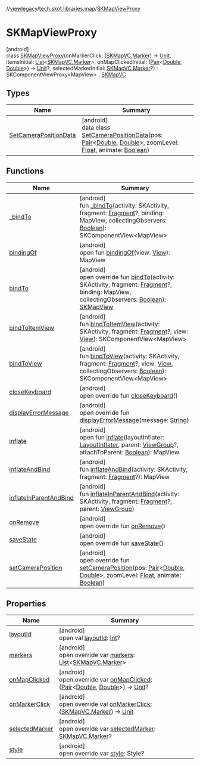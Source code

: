 //[viewlegacy](../../../index.md)/[tech.skot.libraries.map](../index.md)/[SKMapViewProxy](index.md)

# SKMapViewProxy

[android]\
class [SKMapViewProxy](index.md)(onMarkerClick: ([SKMapVC.Marker](../../../../viewcontract/viewcontract/tech.skot.libraries.map/-s-k-map-v-c/-marker/index.md)) -&gt; [Unit](https://kotlinlang.org/api/latest/jvm/stdlib/kotlin/-unit/index.html), itemsInitial: [List](https://kotlinlang.org/api/latest/jvm/stdlib/kotlin.collections/-list/index.html)&lt;[SKMapVC.Marker](../../../../viewcontract/viewcontract/tech.skot.libraries.map/-s-k-map-v-c/-marker/index.md)&gt;, onMapClickedInitial: ([Pair](https://kotlinlang.org/api/latest/jvm/stdlib/kotlin/-pair/index.html)&lt;[Double](https://kotlinlang.org/api/latest/jvm/stdlib/kotlin/-double/index.html), [Double](https://kotlinlang.org/api/latest/jvm/stdlib/kotlin/-double/index.html)&gt;) -&gt; [Unit](https://kotlinlang.org/api/latest/jvm/stdlib/kotlin/-unit/index.html)?, selectedMarkerInitial: [SKMapVC.Marker](../../../../viewcontract/viewcontract/tech.skot.libraries.map/-s-k-map-v-c/-marker/index.md)?) : SKComponentViewProxy&lt;MapView&gt; , [SKMapVC](../../../../viewcontract/viewcontract/tech.skot.libraries.map/-s-k-map-v-c/index.md)

## Types

| Name | Summary |
|---|---|
| [SetCameraPositionData](-set-camera-position-data/index.md) | [android]<br>data class [SetCameraPositionData](-set-camera-position-data/index.md)(pos: [Pair](https://kotlinlang.org/api/latest/jvm/stdlib/kotlin/-pair/index.html)&lt;[Double](https://kotlinlang.org/api/latest/jvm/stdlib/kotlin/-double/index.html), [Double](https://kotlinlang.org/api/latest/jvm/stdlib/kotlin/-double/index.html)&gt;, zoomLevel: [Float](https://kotlinlang.org/api/latest/jvm/stdlib/kotlin/-float/index.html), animate: [Boolean](https://kotlinlang.org/api/latest/jvm/stdlib/kotlin/-boolean/index.html)) |

## Functions

| Name | Summary |
|---|---|
| [_bindTo](index.md#-2023930412%2FFunctions%2F-2118544462) | [android]<br>fun [_bindTo](index.md#-2023930412%2FFunctions%2F-2118544462)(activity: SKActivity, fragment: [Fragment](https://developer.android.com/reference/kotlin/androidx/fragment/app/Fragment.html)?, binding: MapView, collectingObservers: [Boolean](https://kotlinlang.org/api/latest/jvm/stdlib/kotlin/-boolean/index.html)): SKComponentView&lt;MapView&gt; |
| [bindingOf](index.md#-218721014%2FFunctions%2F-2118544462) | [android]<br>open fun [bindingOf](index.md#-218721014%2FFunctions%2F-2118544462)(view: [View](https://developer.android.com/reference/kotlin/android/view/View.html)): MapView |
| [bindTo](bind-to.md) | [android]<br>open override fun [bindTo](bind-to.md)(activity: SKActivity, fragment: [Fragment](https://developer.android.com/reference/kotlin/androidx/fragment/app/Fragment.html)?, binding: MapView, collectingObservers: [Boolean](https://kotlinlang.org/api/latest/jvm/stdlib/kotlin/-boolean/index.html)): [SKMapView](../-s-k-map-view/index.md) |
| [bindToItemView](index.md#1853397514%2FFunctions%2F-2118544462) | [android]<br>fun [bindToItemView](index.md#1853397514%2FFunctions%2F-2118544462)(activity: SKActivity, fragment: [Fragment](https://developer.android.com/reference/kotlin/androidx/fragment/app/Fragment.html)?, view: [View](https://developer.android.com/reference/kotlin/android/view/View.html)): SKComponentView&lt;MapView&gt; |
| [bindToView](index.md#-1886702137%2FFunctions%2F-2118544462) | [android]<br>fun [bindToView](index.md#-1886702137%2FFunctions%2F-2118544462)(activity: SKActivity, fragment: [Fragment](https://developer.android.com/reference/kotlin/androidx/fragment/app/Fragment.html)?, view: [View](https://developer.android.com/reference/kotlin/android/view/View.html), collectingObservers: [Boolean](https://kotlinlang.org/api/latest/jvm/stdlib/kotlin/-boolean/index.html)): SKComponentView&lt;MapView&gt; |
| [closeKeyboard](index.md#-1620891610%2FFunctions%2F-2118544462) | [android]<br>open override fun [closeKeyboard](index.md#-1620891610%2FFunctions%2F-2118544462)() |
| [displayErrorMessage](index.md#491242464%2FFunctions%2F-2118544462) | [android]<br>open override fun [displayErrorMessage](index.md#491242464%2FFunctions%2F-2118544462)(message: [String](https://kotlinlang.org/api/latest/jvm/stdlib/kotlin/-string/index.html)) |
| [inflate](index.md#-1312652885%2FFunctions%2F-2118544462) | [android]<br>open fun [inflate](index.md#-1312652885%2FFunctions%2F-2118544462)(layoutInflater: [LayoutInflater](https://developer.android.com/reference/kotlin/android/view/LayoutInflater.html), parent: [ViewGroup](https://developer.android.com/reference/kotlin/android/view/ViewGroup.html)?, attachToParent: [Boolean](https://kotlinlang.org/api/latest/jvm/stdlib/kotlin/-boolean/index.html)): MapView |
| [inflateAndBind](index.md#550086457%2FFunctions%2F-2118544462) | [android]<br>fun [inflateAndBind](index.md#550086457%2FFunctions%2F-2118544462)(activity: SKActivity, fragment: [Fragment](https://developer.android.com/reference/kotlin/androidx/fragment/app/Fragment.html)?): MapView |
| [inflateInParentAndBind](index.md#1955542503%2FFunctions%2F-2118544462) | [android]<br>fun [inflateInParentAndBind](index.md#1955542503%2FFunctions%2F-2118544462)(activity: SKActivity, fragment: [Fragment](https://developer.android.com/reference/kotlin/androidx/fragment/app/Fragment.html)?, parent: [ViewGroup](https://developer.android.com/reference/kotlin/android/view/ViewGroup.html)) |
| [onRemove](index.md#-700855470%2FFunctions%2F-2118544462) | [android]<br>open override fun [onRemove](index.md#-700855470%2FFunctions%2F-2118544462)() |
| [saveState](save-state.md) | [android]<br>open override fun [saveState](save-state.md)() |
| [setCameraPosition](set-camera-position.md) | [android]<br>open override fun [setCameraPosition](set-camera-position.md)(pos: [Pair](https://kotlinlang.org/api/latest/jvm/stdlib/kotlin/-pair/index.html)&lt;[Double](https://kotlinlang.org/api/latest/jvm/stdlib/kotlin/-double/index.html), [Double](https://kotlinlang.org/api/latest/jvm/stdlib/kotlin/-double/index.html)&gt;, zoomLevel: [Float](https://kotlinlang.org/api/latest/jvm/stdlib/kotlin/-float/index.html), animate: [Boolean](https://kotlinlang.org/api/latest/jvm/stdlib/kotlin/-boolean/index.html)) |

## Properties

| Name | Summary |
|---|---|
| [layoutId](index.md#-1846570256%2FProperties%2F-2118544462) | [android]<br>open val [layoutId](index.md#-1846570256%2FProperties%2F-2118544462): [Int](https://kotlinlang.org/api/latest/jvm/stdlib/kotlin/-int/index.html)? |
| [markers](markers.md) | [android]<br>open override var [markers](markers.md): [List](https://kotlinlang.org/api/latest/jvm/stdlib/kotlin.collections/-list/index.html)&lt;[SKMapVC.Marker](../../../../viewcontract/viewcontract/tech.skot.libraries.map/-s-k-map-v-c/-marker/index.md)&gt; |
| [onMapClicked](on-map-clicked.md) | [android]<br>open override var [onMapClicked](on-map-clicked.md): ([Pair](https://kotlinlang.org/api/latest/jvm/stdlib/kotlin/-pair/index.html)&lt;[Double](https://kotlinlang.org/api/latest/jvm/stdlib/kotlin/-double/index.html), [Double](https://kotlinlang.org/api/latest/jvm/stdlib/kotlin/-double/index.html)&gt;) -&gt; [Unit](https://kotlinlang.org/api/latest/jvm/stdlib/kotlin/-unit/index.html)? |
| [onMarkerClick](on-marker-click.md) | [android]<br>open override val [onMarkerClick](on-marker-click.md): ([SKMapVC.Marker](../../../../viewcontract/viewcontract/tech.skot.libraries.map/-s-k-map-v-c/-marker/index.md)) -&gt; [Unit](https://kotlinlang.org/api/latest/jvm/stdlib/kotlin/-unit/index.html) |
| [selectedMarker](selected-marker.md) | [android]<br>open override var [selectedMarker](selected-marker.md): [SKMapVC.Marker](../../../../viewcontract/viewcontract/tech.skot.libraries.map/-s-k-map-v-c/-marker/index.md)? |
| [style](index.md#787741876%2FProperties%2F-2118544462) | [android]<br>open override var [style](index.md#787741876%2FProperties%2F-2118544462): Style? |
